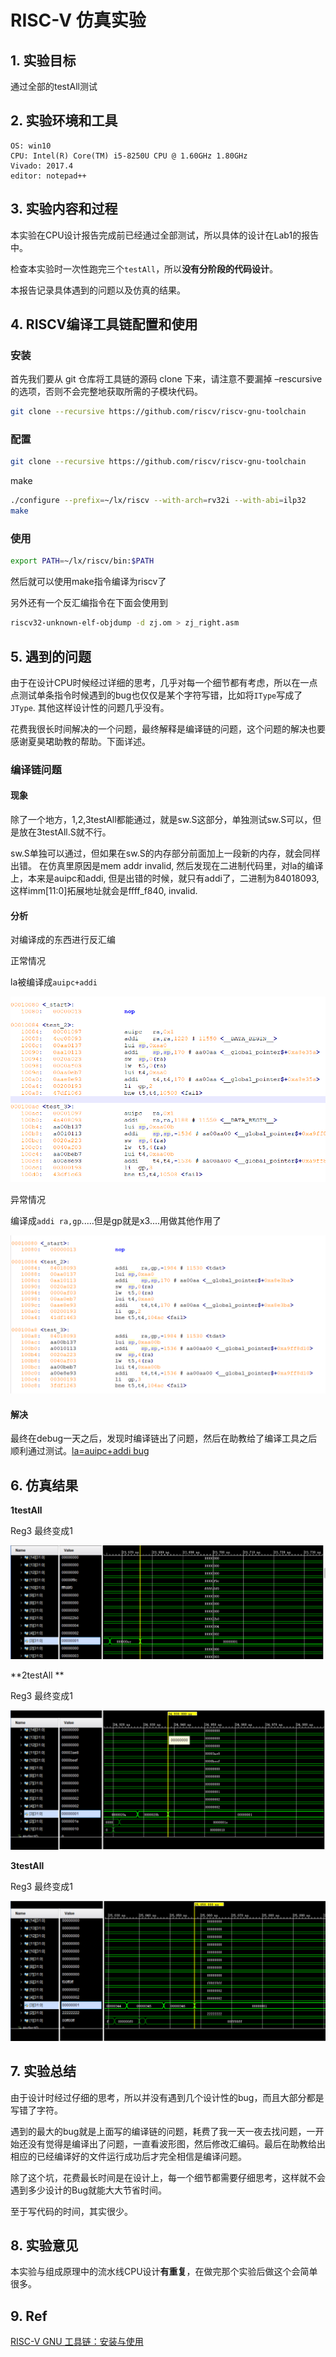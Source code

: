 # RISC-V 仿真实验

## 1. 实验目标

通过全部的testAll测试

## 2. 实验环境和工具

```
OS: win10
CPU: Intel(R) Core(TM) i5-8250U CPU @ 1.60GHz 1.80GHz
Vivado: 2017.4
editor: notepad++
```

## 3. 实验内容和过程

本实验在CPU设计报告完成前已经通过全部测试，所以具体的设计在Lab1的报告中。

检查本实验时一次性跑完三个`testAll`，所以**没有分阶段的代码设计**。

本报告记录具体遇到的问题以及仿真的结果。

## 4. RISCV编译工具链配置和使用

### 安装

首先我们要从 git 仓库将工具链的源码 clone 下来，请注意不要漏掉 –rescursive 的选项，否则不会完整地获取所需的子模块代码。

```bash
git clone --recursive https://github.com/riscv/riscv-gnu-toolchain
```

### 配置

```bash
git clone --recursive https://github.com/riscv/riscv-gnu-toolchain
```

make

```bash
./configure --prefix=~/lx/riscv --with-arch=rv32i --with-abi=ilp32
make
```

### 使用

``` bash
export PATH=~/lx/riscv/bin:$PATH
```

然后就可以使用make指令编译为riscv了

另外还有一个反汇编指令在下面会使用到

```bash
riscv32-unknown-elf-objdump -d zj.om > zj_right.asm 
```

## 5. 遇到的问题

由于在设计CPU时候经过详细的思考，几乎对每一个细节都有考虑，所以在一点点测试单条指令时候遇到的bug也仅仅是某个字符写错，比如将`IType`写成了`JType`. 其他这样设计性的问题几乎没有。

花费我很长时间解决的一个问题，最终解释是编译链的问题，这个问题的解决也要感谢夏昊珺助教的帮助。下面详述。

### 编译链问题

#### 现象

除了一个地方，1,2,3testAll都能通过，就是sw.S这部分，单独测试sw.S可以，但是放在3testAll.S就不行。

sw.S单独可以通过，但如果在sw.S的内存部分前面加上一段新的内存，就会同样出错。
在仿真里原因是mem addr invalid, 然后发现在二进制代码里，对la的编译上，本来是auipc和addi, 但是出错的时候，就只有addi了，二进制为84018093, 这样imm[11:0]拓展地址就会是ffff_f840, invalid.

#### 分析

对编译成的东西进行反汇编

正常情况

la被编译成`auipc+addi`

![1555871195009](CPU_Implement.assets/1555871195009.png)

异常情况

编译成`addi ra,gp`.....但是gp就是x3....用做其他作用了

![1555871262654](CPU_Implement.assets/1555871262654.png)

#### 解决

最终在debug一天之后，发现时编译链出了问题，然后在助教给了编译工具之后顺利通过测试。[la=auipc+addi bug](<https://github.com/riscv/riscv-isa-manual/issues/144>)

## 6. 仿真结果

**1testAll**

Reg3 最终变成1

![1555870323317](CPU_Implement.assets/1555870323317.png)

**2testAll **

Reg3 最终变成1

![1555870411416](CPU_Implement.assets/1555870411416.png)

**3testAll**

Reg3 最终变成1

![1555870495080](CPU_Implement.assets/1555870495080.png)

## 7. 实验总结

由于设计时经过仔细的思考，所以并没有遇到几个设计性的bug，而且大部分都是写错了字符。

遇到的最大的bug就是上面写的编译链的问题，耗费了我一天一夜去找问题，一开始还没有觉得是编译出了问题，一直看波形图，然后修改汇编码。最后在助教给出相应的已经编译好的文件运行成功后才完全相信是编译问题。

除了这个坑，花费最长时间是在设计上，每一个细节都需要仔细思考，这样就不会遇到多少设计的Bug就能大大节省时间。

至于写代码的时间，其实很少。

## 8. 实验意见

本实验与组成原理中的流水线CPU设计**有重复**，在做完那个实验后做这个会简单很多。

## 9. Ref

[RISC-V GNU 工具链：安装与使用](<http://blog.evensgn.com/riscv-gnu-toolchain/>)